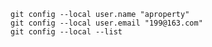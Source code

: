 
`git config --local user.name "aproperty"`    
`git config --local user.email "199@163.com"`  
`git config --local --list`  
